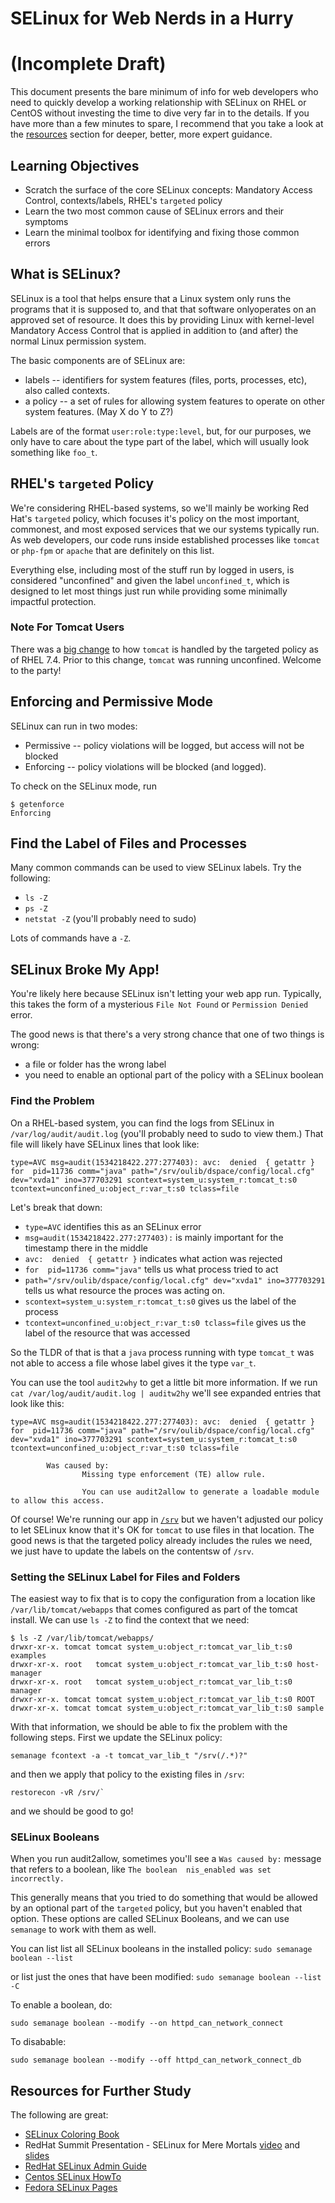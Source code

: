 # SELinux for Web Nerds in a Hurry

# (Incomplete Draft)


This document presents the bare minimum of info for web developers who need to quickly develop a working relationship with SELinux on RHEL or CentOS without investing the time to dive very far in to the details. If you have more than a few minutes to spare, I recommend that you take a look at the [resources](#resources) section for deeper, better, more expert guidance.

## Learning Objectives

* Scratch the surface of the core SELinux concepts:  Mandatory Access Control, contexts/labels, RHEL's `targeted` policy
* Learn the two most common cause of SELinux errors and their symptoms
* Learn the minimal toolbox for identifying and fixing those common errors

## What is SELinux?

SELinux is a tool that helps ensure that a Linux system only runs the programs that it is supposed to, and that that software
onlyoperates on an approved set of resource. It does this by providing Linux with kernel-level Mandatory Access Control that is
applied in addition to (and after) the normal Linux permission system.

The basic components are of SELinux are:

* labels -- identifiers for system features (files, ports, processes, etc), also called contexts.
* a policy -- a set of rules for allowing system features to operate on other system features.  (May X do Y to Z?)

Labels are of the format `user:role:type:level`, but, for our purposes, we only have to care about the type part of
the label, which will usually look  something like `foo_t`.

## RHEL's `targeted` Policy

We're considering RHEL-based systems, so we'll mainly be working Red Hat's `targeted` policy, which focuses it's policy 
on the most important, commonest, and most exposed services that we our systems typically run. As web developers, our code
runs inside established processes like `tomcat` or `php-fpm` or `apache` that are definitely on this list. 

Everything else, including most of the stuff run by logged in users, is considered "unconfined" and given the label
`unconfined_t`, which is designed to let most things just run while providing some minimally impactful protection. 

### Note For Tomcat Users

There was a [big change](https://access.redhat.com/solutions/3219121) to how `tomcat` is handled by the targeted policy as of RHEL 7.4. Prior to this change, `tomcat` was running unconfined. Welcome to the party!


## Enforcing and Permissive Mode

SELinux can run in two modes:

* Permissive -- policy violations will be logged, but access will not be blocked
* Enforcing -- policy violations will be blocked (and logged).

To check on the SELinux mode, run 

```
$ getenforce
Enforcing
```

## Find the Label of Files and Processes 

Many common commands can be used to view SELinux labels. Try the following:

* `ls -Z`
* `ps -Z`
* `netstat -Z` (you'll probably need to sudo)

Lots of commands have a `-Z`. 

## SELinux Broke My App! 

You're likely here because SELinux isn't letting your web app run. Typically, this takes the form of a mysterious 
`File Not Found` or `Permission Denied` error. 

The good news is that there's a very strong chance that one of two things is wrong:

* a file or folder has the wrong label
* you need to enable an optional part of the policy with a SELinux boolean

### Find the Problem

On a RHEL-based system, you can find the logs from SELinux in `/var/log/audit/audit.log` (you'll probably need to sudo to view them.) That file will likely have SELinux lines that look like: 
```
type=AVC msg=audit(1534218422.277:277403): avc:  denied  { getattr } for  pid=11736 comm="java" path="/srv/oulib/dspace/config/local.cfg" dev="xvda1" ino=377703291 scontext=system_u:system_r:tomcat_t:s0 tcontext=unconfined_u:object_r:var_t:s0 tclass=file
```

Let's break that down:

* `type=AVC` identifies this as an SELinux error
* `msg=audit(1534218422.277:277403):` is mainly important for the timestamp there in the middle
* `avc:  denied  { getattr }` indicates what action was rejected 
* `for  pid=11736 comm="java"` tells us what process tried to act
* `path="/srv/oulib/dspace/config/local.cfg" dev="xvda1" ino=377703291` tells us what resource the proces was acting on.
* `scontext=system_u:system_r:tomcat_t:s0` gives us the label of the process  
* `tcontext=unconfined_u:object_r:var_t:s0 tclass=file` gives us the label of the resource that was accessed

So the TLDR of that is that  a `java` process running  with type `tomcat_t` was not able to access a file whose 
label gives it the type `var_t`.

You can use the tool `audit2why` to get a little bit more information. If we run `cat /var/log/audit/audit.log | auditw2hy` 
we'll see expanded entries that look like this:

```
type=AVC msg=audit(1534218422.277:277403): avc:  denied  { getattr } for  pid=11736 comm="java" path="/srv/oulib/dspace/config/local.cfg" dev="xvda1" ino=377703291 scontext=system_u:system_r:tomcat_t:s0 tcontext=unconfined_u:object_r:var_t:s0 tclass=file

        Was caused by:
                Missing type enforcement (TE) allow rule.

                You can use audit2allow to generate a loadable module to allow this access.
```

Of course! We're running our app in [`/srv`](https://www.tldp.org/LDP/Linux-Filesystem-Hierarchy/html/srv.html) but we haven't
adjusted our policy to let SELinux know that  it's OK for `tomcat` to use files in that location. The good news is that the targeted policy already includes the rules we need, we just have to update the labels on the contentsw of `/srv`. 

### Setting the SELinux Label for Files and Folders 

The easiest way to fix that is to copy the configuration from a location like `/var/lib/tomcat/webapps` that comes configured
as part of the tomcat install. We can use `ls -Z` to find the context that we need:

```
$ ls -Z /var/lib/tomcat/webapps/
drwxr-xr-x. tomcat tomcat system_u:object_r:tomcat_var_lib_t:s0 examples
drwxr-xr-x. root   tomcat system_u:object_r:tomcat_var_lib_t:s0 host-manager
drwxr-xr-x. root   tomcat system_u:object_r:tomcat_var_lib_t:s0 manager
drwxr-xr-x. tomcat tomcat system_u:object_r:tomcat_var_lib_t:s0 ROOT
drwxr-xr-x. tomcat tomcat system_u:object_r:tomcat_var_lib_t:s0 sample
```
With that information, we should be able to fix the problem with the following steps. First we update the SELinux policy:
```
semanage fcontext -a -t tomcat_var_lib_t "/srv(/.*)?"
```
and then we apply that policy to the existing files in `/srv`:
```
restorecon -vR /srv/`   
```
and we should be good to go!

### SELinux Booleans

When you run audit2allow, sometimes you'll see a `Was caused by:` message that refers to a boolean, like `The boolean 
nis_enabled was set incorrectly.` 

This generally means that you tried to do something that would be allowed by an optional part of the `targeted` policy, 
but you haven't enabled that option. These options are called SELinux Booleans, and we can use `semanage` to work with them as well.

You can list list all SELinux booleans in the installed policy:
```sudo semanage boolean --list```

or list just the ones that have been  modified:
```sudo semanage boolean --list -C```

To enable a boolean, do:
```
sudo semanage boolean --modify --on httpd_can_network_connect
```
To disabable:
```
sudo semanage boolean --modify --off httpd_can_network_connect_db
```

## Resources for Further Study

The following are great:

* [SELinux Coloring Book](https://github.com/mairin/selinux-coloring-book)
* RedHat Summit  Presentation - SELinux for Mere Mortals [video](https://www.youtube.com/watch?v=_WOKRaM-HI4
 ) and [slides](http://people.redhat.com/tcameron/Summit2018/selinux/SELinux_for_Mere_Mortals_Summit_2018.pdf)
* [RedHat SELinux Admin Guide](https://access.redhat.com/documentation/en-us/red_hat_enterprise_linux/7/html/selinux_users_and_administrators_guide/index)
* [Centos SELinux HowTo](https://wiki.centos.org/HowTos/SELinux)
* [Fedora SELinux Pages](https://fedoraproject.org/wiki/SELinux)
